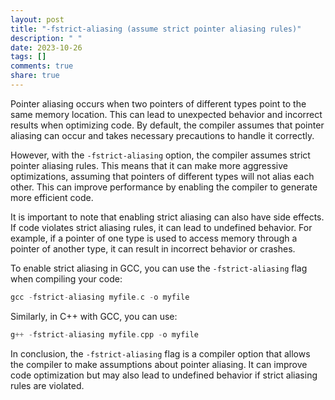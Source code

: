 ```yaml
---
layout: post
title: "-fstrict-aliasing (assume strict pointer aliasing rules)"
description: " "
date: 2023-10-26
tags: []
comments: true
share: true
---
```


Pointer aliasing occurs when two pointers of different types point to the same memory location. This can lead to unexpected behavior and incorrect results when optimizing code. By default, the compiler assumes that pointer aliasing can occur and takes necessary precautions to handle it correctly. 

However, with the `-fstrict-aliasing` option, the compiler assumes strict pointer aliasing rules. This means that it can make more aggressive optimizations, assuming that pointers of different types will not alias each other. This can improve performance by enabling the compiler to generate more efficient code.

It is important to note that enabling strict aliasing can also have side effects. If code violates strict aliasing rules, it can lead to undefined behavior. For example, if a pointer of one type is used to access memory through a pointer of another type, it can result in incorrect behavior or crashes.

To enable strict aliasing in GCC, you can use the `-fstrict-aliasing` flag when compiling your code:

```c
gcc -fstrict-aliasing myfile.c -o myfile
```

Similarly, in C++ with GCC, you can use:

```c++
g++ -fstrict-aliasing myfile.cpp -o myfile
```

In conclusion, the `-fstrict-aliasing` flag is a compiler option that allows the compiler to make assumptions about pointer aliasing. It can improve code optimization but may also lead to undefined behavior if strict aliasing rules are violated.